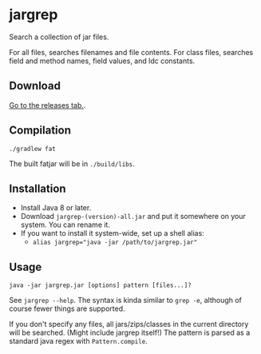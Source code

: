 # jargrep

Search a collection of jar files.

For all files, searches filenames and file contents. For class files, searches field and method names, field values, and ldc constants.

## Download

[Go to the releases tab.](https://github.com/quat1024/jargrep/releases).

## Compilation

`./gradlew fat`

The built fatjar will be in `./build/libs`.

## Installation

* Install Java 8 or later.
* Download `jargrep-(version)-all.jar` and put it somewhere on your system. You can rename it.
* If you want to install it system-wide, set up a shell alias:
  * `alias jargrep="java -jar /path/to/jargrep.jar"`

## Usage

`java -jar jargrep.jar [options] pattern [files...]?`

See `jargrep --help`. The syntax is kinda similar to `grep -e`, although of course fewer things are supported. 

If you don't specify any files, all jars/zips/classes in the current directory will be searched. (Might include jargrep itself!) The pattern is parsed as a standard java regex with `Pattern.compile`. 
